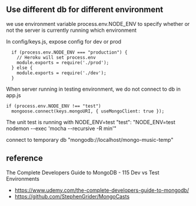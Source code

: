 ## Use different db for different environment
we use environment variable process.env.NODE_ENV to specify whether or not the server is 
currently running which environment

In config/keys.js, expose config for dev or prod
  ```
    if (process.env.NODE_ENV === "production") {
      // Heroku will set process.env
      module.exports = require('./prod');
    } else {
      module.exports = require('./dev');
    }
  ```

When server running in testing environment, we do not connect to db in app.js
  ```
  if (process.env.NODE_ENV !== "test")
    mongoose.connect(keys.mongoURI, { useMongoClient: true });
  ```

The unit test is running with NODE_ENV=test
"test": "NODE_ENV=test nodemon --exec 'mocha --recursive -R min'"

connect to temporary db "mongodb://localhost/mongo-music-temp"



## reference 
The Complete Developers Guide to MongoDB - 115 Dev vs Test Environments
  - https://www.udemy.com/the-complete-developers-guide-to-mongodb/
  - https://github.com/StephenGrider/MongoCasts
 